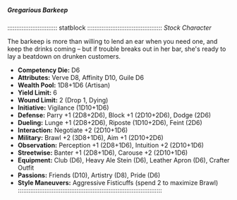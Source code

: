##### Gregarious Barkeep

:::::::::::::::::::::::::::: statblock ::::::::::::::::::::::::::::::::::::::::::
*Stock Character*

The barkeep is more than willing to lend an ear when you need one, and
keep the drinks coming – but if trouble breaks out in her bar, she's
ready to lay a beatdown on drunken customers.

- **Competency Die:** D6
- **Attributes:** Verve D8, Affinity D10, Guile D6
- **Wealth Pool:** 1D8+1D6 (Artisan)
- **Yield Limit:** 6
- **Wound Limit:** 2 (Drop 1, Dying)
- **Initiative:** Vigilance (1D10+1D6)
- **Defense:** Parry +1 (2D8+2D6), Block +1 (2D10+2D6), Dodge (2D6)
- **Dueling:** Lunge +1 (2D8+2D6), Riposte (1D10+2D6), Feint (2D6)
- **Interaction:** Negotiate +2 (2D10+1D6)
- **Military:** Brawl +2 (3D8+1D6), Aim +1 (2D10+2D6)
- **Observation:** Perception +1 (2D8+1D6), Intuition +2 (2D10+1D6)
- **Streetwise:** Banter +1 (2D8+1D6), Carouse +2 (2D10+1D6)
- **Equipment:** Club (D6), Heavy Ale Stein (D6), Leather Apron (D6), Crafter Outfit
- **Passions:** Friends (D10), Artistry (D8), Pride (D6)
- **Style Maneuvers:** Aggressive Fisticuffs (spend 2 to maximize Brawl)
:::::::::::::::::::::::::::::::::::::::::::::::::::::::::::::::::::::::::::::::::
